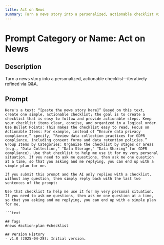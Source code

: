```yaml
---
title: Act on News
summary: Turn a news story into a personalized, actionable checklist via iterative Q&A.
---
```


# Prompt Category or Name: Act on News

## Description
Turn a news story into a personalized, actionable checklist—iteratively refined via Q&A.

## Prompt
```text
Here's a text: “[paste the news story here]” Based on this text, create one simple, actionable checklist; the goal is to create a checklist that is easy to follow and provide actionable steps. Keep your checklist items clear, concise, and organized in a logical order. Use Bullet Points: This makes the checklist easy to read. Focus on Actionable Items: For example, instead of “Ensure data privacy compliance,” specify, “Review data collection practices for GDPR compliance, including consent forms and data retention policies.” Group Items by Categories: Organize the checklist by stages or areas (e.g., "Data Collection," "Data Storage," "Data Sharing" for GDPR compliance). Use that checklist to help me use it for my very personal situation. If you need to ask me questions, then ask me one question at a time, so that you asking and me replying, you can end up with a simple plan for me.

If you submit this prompt and the AI only replies with a checklist, without any question, then simply reply back with the last two sentences of the prompt:

Use that checklist to help me use it for my very personal situation. If you need to ask me questions, then ask me one question at a time, so that you asking and me replying, you can end up with a simple plan for me.

```text

## Tags
#news #action-plan #checklist

## Version History
- v1.0 (2025-04-28): Initial version.
